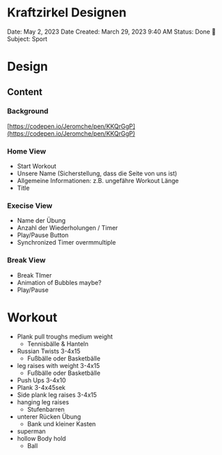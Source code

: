 # Kraftzirkel Designen

Date: May 2, 2023
Date Created: March 29, 2023 9:40 AM
Status: Done 🙌
Subject: Sport

# Design

## Content

### Background

[https://codepen.io/Jeromche/pen/KKQrGgP](https://codepen.io/Jeromche/pen/KKQrGgP)

### Home View

- Start Workout
- Unsere Name (Sicherstellung, dass die Seite von uns ist)
- Allgemeine Informationen: z.B. ungefähre Workout Länge
- Title

### Execise View

- Name der Übung
- Anzahl der Wiederholungen / Timer
- Play/Pause Button
- Synchronized Timer overmmultiple

### Break View

- Break TImer
- Animation of Bubbles  maybe?
- Play/Pause

# Workout

- Plank pull troughs
medium weight
    - Tennisbälle & Hanteln
- Russian Twists
3-4x15
    - Fußbälle oder Basketbälle
- leg raises with weight
3-4x15
    - Fußbälle oder Basketbälle
- Push Ups
3-4x10
- Plank
3-4x45sek
- Side plank leg raises
3-4x15
- hanging leg raises
    - Stufenbarren
- unterer Rücken Übung
    - Bank und kleiner Kasten
- superman
- hollow Body hold
    - Ball